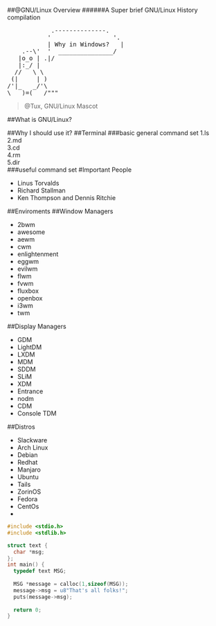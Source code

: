 ##@GNU/Linux Overview
######A Super brief GNU/Linux History compilation

<pre>
            .--------------.
           '                 '. 
           | Why in Windows?   |
    .--\'  '  _______________/
   |o_o | .|/
   |:_/ |
  //   \ \
 (|     | )
/'|_   _/'\
\___)=(___/"""
</pre>
> @Tux, GNU/Linux Mascot

##What is GNU/Linux?

##Why I should use it?
##Terminal
###basic general command set
1.ls<br>
2.md<br>
3.cd<br>
4.rm<br>
5.dir<br>
###useful command set
#Important People
- Linus Torvalds
- Richard Stallman
- Ken Thompson and Dennis Ritchie

##Enviroments
##Window Managers
- 2bwm
- awesome
- aewm
- cwm
- enlightenment
- eggwm
- evilwm
- flwm
- fvwm
- fluxbox
- openbox
- i3wm
- twm

##Display Managers
- GDM
- LightDM
- LXDM
- MDM
- SDDM
- SLiM
- XDM
- Entrance
- nodm
- CDM
- Console TDM


##Distros
- Slackware
- Arch Linux
- Debian
- Redhat
- Manjaro
- Ubuntu
- Tails
- ZorinOS
- Fedora
- CentOs
- 

```c
#include <stdio.h>
#include <stdlib.h>

struct text {
  char *msg;
};
int main() {
  typedef text MSG;
  
  MSG *message = calloc(1,sizeof(MSG));
  message->msg = u8"That's all folks!";
  puts(message->msg);
  
  return 0;
}
```
